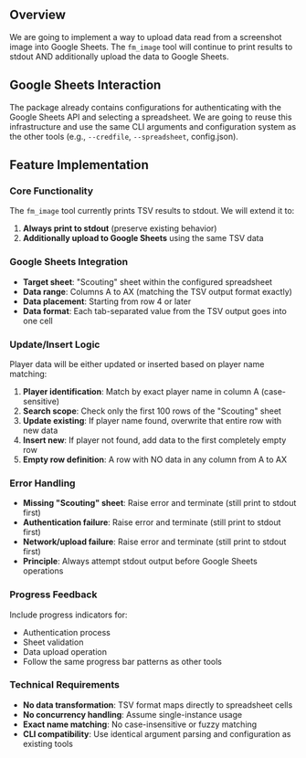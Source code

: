 ## Overview

We are going to implement a way to upload data read from a screenshot image into Google Sheets. The `fm_image` tool will continue to print results to stdout AND additionally upload the data to Google Sheets.

## Google Sheets Interaction

The package already contains configurations for authenticating with the Google Sheets API and selecting a spreadsheet. We are going to reuse this infrastructure and use the same CLI arguments and configuration system as the other tools (e.g., `--credfile`, `--spreadsheet`, config.json).

## Feature Implementation

### Core Functionality
The `fm_image` tool currently prints TSV results to stdout. We will extend it to:
1. **Always print to stdout** (preserve existing behavior)
2. **Additionally upload to Google Sheets** using the same TSV data

### Google Sheets Integration
- **Target sheet**: "Scouting" sheet within the configured spreadsheet
- **Data range**: Columns A to AX (matching the TSV output format exactly)
- **Data placement**: Starting from row 4 or later
- **Data format**: Each tab-separated value from the TSV output goes into one cell

### Update/Insert Logic
Player data will be either updated or inserted based on player name matching:

1. **Player identification**: Match by exact player name in column A (case-sensitive)
2. **Search scope**: Check only the first 100 rows of the "Scouting" sheet
3. **Update existing**: If player name found, overwrite that entire row with new data
4. **Insert new**: If player not found, add data to the first completely empty row
5. **Empty row definition**: A row with NO data in any column from A to AX

### Error Handling
- **Missing "Scouting" sheet**: Raise error and terminate (still print to stdout first)
- **Authentication failure**: Raise error and terminate (still print to stdout first)
- **Network/upload failure**: Raise error and terminate (still print to stdout first)
- **Principle**: Always attempt stdout output before Google Sheets operations

### Progress Feedback
Include progress indicators for:
- Authentication process
- Sheet validation
- Data upload operation
- Follow the same progress bar patterns as other tools

### Technical Requirements
- **No data transformation**: TSV format maps directly to spreadsheet cells
- **No concurrency handling**: Assume single-instance usage
- **Exact name matching**: No case-insensitive or fuzzy matching
- **CLI compatibility**: Use identical argument parsing and configuration as existing tools
